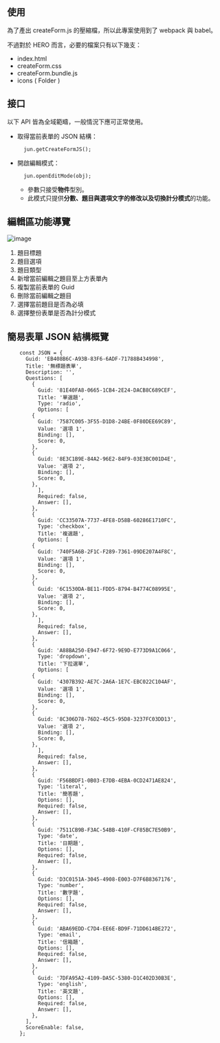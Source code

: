## 使用

為了產出 createForm.js 的壓縮檔，所以此專案使用到了 webpack 與 babel。

不過對於 HERO 而言，必要的檔案只有以下幾支：

- index.html
- createForm.css
- createForm.bundle.js
- icons ( Folder )

## 接口

以下 API 皆為全域範疇，一般情況下應可正常使用。

- 取得當前表單的 JSON 結構：

		jun.getCreateFormJS();

- 開啟編輯模式：

		jun.openEditMode(obj);

  - 參數只接受**物件**型別。
  - 此模式只提供**分數、題目與選項文字的修改以及切換計分模式**的功能。

## 編輯區功能導覽

![image](https://github.com/jun94825/createForm/blob/master/%E8%A1%A8%E5%96%AE%E7%B7%A8%E8%BC%AF%E5%8D%80%E5%9C%96.png)

1. 題目標題
2. 題目選項
3. 題目類型
4. 新增當前編輯之題目至上方表單內
5. 複製當前表單的 Guid
6. 刪除當前編輯之題目
7. 選擇當前題目是否為必填
8. 選擇整份表單是否為計分模式

## 簡易表單 JSON 結構概覽

		const JSON = {
		  Guid: 'EB408B6C-A93B-83F6-6ADF-71788B434998',
		  Title: '無標題表單',
		  Description: '',
		  Questions: [
		    {
		      Guid: '81E40FA8-0665-1CB4-2E24-DACB8C689CEF',
		      Title: '單選題',
		      Type: 'radio',
		      Options: [
			{
			  Guid: '7587C005-3F55-D1D8-24BE-0F80DEE69C89',
			  Value: '選項 1',
			  Binding: [],
			  Score: 0,
			},
			{
			  Guid: '8E3C1B9E-84A2-96E2-84F9-03E3BC001D4E',
			  Value: '選項 2',
			  Binding: [],
			  Score: 0,
			},
		      ],
		      Required: false,
		      Answer: [],
		    },
		    {
		      Guid: 'CC33507A-7737-4FE8-D58B-60286E1710FC',
		      Type: 'checkbox',
		      Title: '複選題',
		      Options: [
			{
			  Guid: '740F5A6B-2F1C-F289-7361-09DE207A4F8C',
			  Value: '選項 1',
			  Binding: [],
			  Score: 0,
			},
			{
			  Guid: '6C1530DA-BE11-FDD5-8794-B4774C08995E',
			  Value: '選項 2',
			  Binding: [],
			  Score: 0,
			},
		      ],
		      Required: false,
		      Answer: [],
		    },
		    {
		      Guid: 'A88BA250-E947-6F72-9E9D-E773D9A1C066',
		      Type: 'dropdown',
		      Title: '下拉選單',
		      Options: [
			{
			  Guid: '4307B392-AE7C-2A6A-1E7C-EBC022C104AF',
			  Value: '選項 1',
			  Binding: [],
			  Score: 0,
			},
			{
			  Guid: '8C306D78-76D2-45C5-95D8-3237FC03DD13',
			  Value: '選項 2',
			  Binding: [],
			  Score: 0,
			},
		      ],
		      Required: false,
		      Answer: [],
		    },
		    {
		      Guid: 'F56BBDF1-0B03-E7DB-4EBA-0CD2471AE824',
		      Type: 'literal',
		      Title: '簡答題',
		      Options: [],
		      Required: false,
		      Answer: [],
		    },
		    {
		      Guid: '7511CB9B-F3AC-54BB-410F-CF85BC7E50B9',
		      Type: 'date',
		      Title: '日期題',
		      Options: [],
		      Required: false,
		      Answer: [],
		    },
		    {
		      Guid: 'D3C0151A-3045-4908-E003-D7F6B8367176',
		      Type: 'number',
		      Title: '數字題',
		      Options: [],
		      Required: false,
		      Answer: [],
		    },
		    {
		      Guid: 'ABA69EDD-C7D4-EE6E-BD9F-71DD614BE272',
		      Type: 'email',
		      Title: '信箱題',
		      Options: [],
		      Required: false,
		      Answer: [],
		    },
		    {
		      Guid: '7DFA95A2-4109-DA5C-5380-D1C402D30B3E',
		      Type: 'english',
		      Title: '英文題',
		      Options: [],
		      Required: false,
		      Answer: [],
		    },
		  ],
		  ScoreEnable: false,
		};
